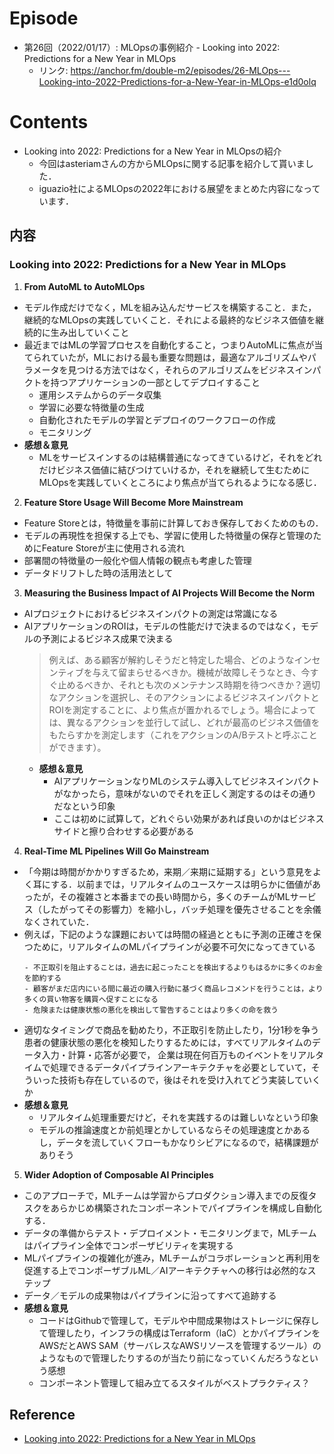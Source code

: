 # Episode
- 第26回（2022/01/17）: MLOpsの事例紹介 - Looking into 2022: Predictions for a New Year in MLOps
  - リンク: https://anchor.fm/double-m2/episodes/26-MLOps---Looking-into-2022-Predictions-for-a-New-Year-in-MLOps-e1d0olq

# Contents
- Looking into 2022: Predictions for a New Year in MLOpsの紹介
  - 今回はasteriamさんの方からMLOpsに関する記事を紹介して貰いました．
  - iguazio社によるMLOpsの2022年における展望をまとめた内容になっています．

## 内容

### Looking into 2022: Predictions for a New Year in MLOps

1. **From AutoML to AutoMLOps**
- モデル作成だけでなく，MLを組み込んだサービスを構築すること．また，継続的なMLOpsの実践していくこと．それによる最終的なビジネス価値を継続的に生み出していくこと
- 最近まではMLの学習プロセスを自動化すること，つまりAutoMLに焦点が当てられていたが，MLにおける最も重要な問題は，最適なアルゴリズムやパラメータを見つける方法ではなく，それらのアルゴリズムをビジネスインパクトを持つアプリケーションの一部としてデプロイすること
  - 運用システムからのデータ収集
  - 学習に必要な特徴量の生成
  - 自動化されたモデルの学習とデプロイのワークフローの作成
  - モニタリング
- **感想＆意見**
  - MLをサービスインするのは結構普通になってきているけど，それをどれだけビジネス価値に結びつけていけるか，それを継続して生むためにMLOpsを実践していくところにより焦点が当てられるようになる感じ．

2. **Feature Store Usage Will Become More Mainstream**
- Feature Storeとは，特徴量を事前に計算しておき保存しておくためのもの．
- モデルの再現性を担保する上でも、学習に使用した特徴量の保存と管理のためにFeature Storeが主に使用される流れ
- 部署間の特徴量の一般化や個人情報の観点も考慮した管理
- データドリフトした時の活用法として

3. **Measuring the Business Impact of AI Projects Will Become the Norm**
- AIプロジェクトにおけるビジネスインパクトの測定は常識になる
- AIアプリケーションのROIは，モデルの性能だけで決まるのではなく，モデルの予測によるビジネス成果で決まる
  > 例えば、ある顧客が解約しそうだと特定した場合、どのようなインセンティブを与えて留まらせるべきか。機械が故障しそうなとき、今すぐ止めるべきか、それとも次のメンテナンス時期を待つべきか？適切なアクションを選択し、そのアクションによるビジネスインパクトとROIを測定することに、より焦点が置かれるでしょう。場合によっては、異なるアクションを並行して試し、どれが最高のビジネス価値をもたらすかを測定します（これをアクションのA/Bテストと呼ぶことができます）。
  - **感想＆意見**
    - AIアプリケーションなりMLのシステム導入してビジネスインパクトがなかったら，意味がないのでそれを正しく測定するのはその通りだなという印象
    - ここは初めに試算して，どれぐらい効果があれば良いのかはビジネスサイドと擦り合わせする必要がある

4. **Real-Time ML Pipelines Will Go Mainstream**
- 「今期は時間がかかりすぎるため，来期／来期に延期する」という意見をよく耳にする．以前までは，リアルタイムのユースケースは明らかに価値があったが，その複雑さと本番までの長い時間から，多くのチームがMLサービス（したがってその影響力）を縮小し，バッチ処理を優先させることを余儀なくされていた．
- 例えば，下記のような課題においては時間の経過とともに予測の正確さを保つために，リアルタイムのMLパイプラインが必要不可欠になってきている
  ```
  - 不正取引を阻止することは，過去に起こったことを検出するよりもはるかに多くのお金を節約する
  - 顧客がまだ店内にいる間に最近の購入行動に基づく商品レコメンドを行うことは，より多くの買い物客を購買へ促すことになる
  - 危険または健康状態の悪化を検出して警告することはより多くの命を救う
  ```
- 適切なタイミングで商品を勧めたり，不正取引を防止したり，1分1秒を争う患者の健康状態の悪化を検知したりするためには，すべてリアルタイムのデータ入力・計算・応答が必要で， 企業は現在何百万ものイベントをリアルタイムで処理できるデータパイプラインアーキテクチャを必要としていて，そういった技術も存在しているので，後はそれを受け入れてどう実装していくか
- **感想＆意見**
  - リアルタイム処理重要だけど，それを実践するのは難しいなという印象
  - モデルの推論速度とか前処理とかしているならその処理速度とかあるし，データを流していくフローもかなりシビアになるので，結構課題がありそう

5. **Wider Adoption of Composable AI Principles**
- このアプローチで，MLチームは学習からプロダクション導入までの反復タスクをあらかじめ構築されたコンポーネントでパイプラインを構成し自動化する．
- データの準備からテスト・デプロイメント・モニタリングまで，MLチームはパイプライン全体でコンポーザビリティを実現する
- MLパイプラインの複雑化が進み，MLチームがコラボレーションと再利用を促進する上でコンポーザブルML／AIアーキテクチャへの移行は必然的なステップ
- データ／モデルの成果物はパイプラインに沿ってすべて追跡する
- **感想＆意見**
  - コードはGithubで管理して，モデルや中間成果物はストレージに保存して管理したり，インフラの構成はTerraform（laC）とかパイプラインをAWSだとAWS SAM（サーバレスなAWSリソースを管理するツール）のようなもので管理したりするのが当たり前になっていくんだろうなという感想
  - コンポーネント管理して組み立てるスタイルがベストプラクティス？

## Reference
- [Looking into 2022: Predictions for a New Year in MLOps](https://www.iguazio.com/blog/2022-predictions/)
